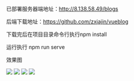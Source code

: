 已部署服务器端地址：http://8.138.58.49/blogs

后端下载地址：https://github.com/zxjajin/vueblog

下载完后在项目目录命令行执行npm install

运行执行 npm run serve

效果图


![](http://8.138.58.49:9999/b_a.png)
![](http://8.138.58.49:9999/b_b.png)
![](http://8.138.58.49:9999/b_e.png)
![](http://8.138.58.49:9999/b_f.png)
